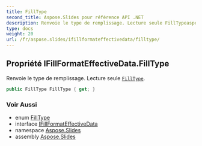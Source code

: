 ```yaml
---
title: FillType
second_title: Aspose.Slides pour référence API .NET
description: Renvoie le type de remplissage. Lecture seule FillTypeaspose.slides/filltype.
type: docs
weight: 20
url: /fr/aspose.slides/ifillformateffectivedata/filltype/
---
```


## Propriété IFillFormatEffectiveData.FillType

Renvoie le type de remplissage. Lecture seule [`FillType`](../../filltype).

```csharp
public FillType FillType { get; }
```

### Voir Aussi

* enum [FillType](../../filltype)
* interface [IFillFormatEffectiveData](../../ifillformateffectivedata)
* namespace [Aspose.Slides](../../ifillformateffectivedata)
* assembly [Aspose.Slides](../../../)

<!-- NE PAS MODIFIER : généré par xmldocmd pour Aspose.Slides.dll -->